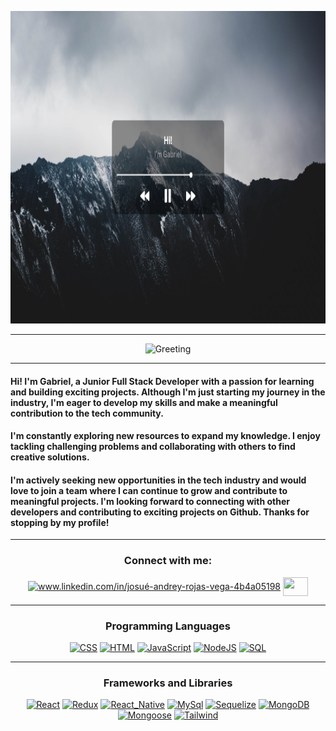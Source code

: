 

<p align="center">
  <img width="900" height="500" src="https://github.com/GabrielAndresCruz/GabrielAndresCruz/blob/main/BackgroundHeader.png">
</p>

<!-- WELCOME ANIMATION -->
<hr>  
  <p align="center">
  <img src="https://readme-typing-svg.herokuapp.com?font=Karla&size=28&duration=4999&pause=4999&color=FFFFFF&center=true&vCenter=true&width=435&lines=Welcome+to+my+Github+Profile!" alt="Greeting">
  </p>
<hr>

<!-- ABOUT -->
  <h4>
  Hi! I'm Gabriel, a Junior Full Stack Developer with a passion for learning and building exciting projects. Although I'm just starting my journey in the industry, I'm eager to develop my skills and make a meaningful contribution to the tech community.  
  </h4>
  <h4>
  I'm constantly exploring new resources to expand my knowledge. I enjoy tackling challenging problems and collaborating with others to find creative solutions.
  </h4>
  <h4>
  I'm actively seeking new opportunities in the tech industry and would love to join a team where I can continue to grow and contribute to meaningful projects. I'm looking forward to connecting with other developers and contributing to exciting projects on Github. Thanks for stopping by my profile!
  </h4>

<!-- CONNECTION -->
<hr>      
<h3 align="center">Connect with me:</h3>
<p align="center">
  <a href="https://www.linkedin.com/in/gabrielandrescruz/" target="blank"><img align="center" src="https://upload.wikimedia.org/wikipedia/commons/thumb/8/81/LinkedIn_icon.svg/2048px-LinkedIn_icon.svg.png" alt="www.linkedin.com/in/josué-andrey-rojas-vega-4b4a05198" height="32" width="32" /></a>
  <a href="https://mail.google.com/mail/u/0/?fs=1&tf=cm&to=cruzgabrielandres@gmail.com" target="blank"><img align="center" src="https://upload.wikimedia.org/wikipedia/commons/thumb/8/8c/Gmail_Icon_%282013-2020%29.svg/1280px-Gmail_Icon_%282013-2020%29.svg.png" height="30" width="40" /></a>
</p>

<!-- LANGUAGES AND TOOLS -->
<hr>
<h3 align="center">Programming Languages</h3>
<p align="center">
    <a href="https://github.com/search?q=user%3ADenverCoder1+is%3Arepo+language%3Acss"><img alt="CSS" src="https://img.shields.io/badge/CSS%20-%231572B6.svg?logo=css3&logoColor=white"></a>
    <a href="https://github.com/search?q=user%3ADenverCoder1+is%3Arepo+language%3Ahtml"><img alt="HTML" src="https://img.shields.io/badge/HTML%20-%23E34F26.svg?logo=html5&logoColor=white"></a>
    <a href="https://github.com/search?q=user%3ADenverCoder1+is%3Arepo+language%3Ajavascript"><img alt="JavaScript" src="https://img.shields.io/badge/JavaScript%20-%23F7DF1E.svg?logo=javascript&logoColor=black"></a>
    <a href="https://github.com/search?q=user%3ADenverCoder1+is%3Arepo+language%3Ajavascript"><img alt="NodeJS" src="https://img.shields.io/badge/Node.js%20-%2343853D.svg?logo=node.js&logoColor=white"></a>
    <a href="https://github.com/search?q=user%3ADenverCoder1+is%3Arepo+language%3Asql"><img alt="SQL" src="https://img.shields.io/badge/SQL%20-%23025E8C.svg?logo=amazon-dynamodb&logoColor=white"></a>
<hr>
<h3 align="center">Frameworks and Libraries</h3>
<p align="center">
    <a href="#"><img alt="React" src="https://img.shields.io/badge/React-20232A?style=for-the-badge&logo=react&logoColor=61DAFB"></a>
    <a href="#"><img alt="Redux" src="https://img.shields.io/badge/redux-%23593d88.svg?style=for-the-badge&logo=redux&logoColor=white"></a>
    <a href="#"><img alt="React_Native" src="https://img.shields.io/badge/React_Native-20232A?style=for-the-badge&logo=react&logoColor=61DAFB"></a>
    <a href="#"><img alt="MySql" src="https://img.shields.io/badge/mysql-%2300f.svg?style=for-the-badge&logo=mysql&logoColor=white"></a>
    <a href="#"><img alt="Sequelize" src="https://img.shields.io/badge/Sequelize-52B0E7?style=for-the-badge&logo=Sequelize&logoColor=white"></a>
    <a href="#"><img alt="MongoDB" src="https://img.shields.io/badge/MongoDB-%234ea94b.svg?style=for-the-badge&logo=mongodb&logoColor=white"></a>
    <a href="#"><img alt="Mongoose" src="https://img.shields.io/badge/MongoDB-%234ea94b.svg?style=for-the-badge&logo=mongodb&logoColor=white"></a>
    <a href="#"><img alt="Tailwind" src="https://img.shields.io/badge/tailwindcss-%2338B2AC.svg?style=for-the-badge&logo=tailwind-css&logoColor=white"></a>


</p>
